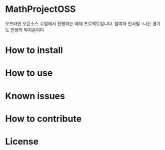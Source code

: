 # MathProjectOSS
오프라인 오픈소스 수업에서 진행하는 예제 프로젝트입니다.
참여자 인사말
-나는 경기도 안양의 박지훈이다

# How to install

# How to use

# Known issues

# How to contribute

# License
